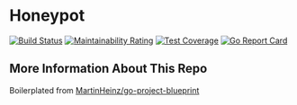 # Honeypot

[![Build Status](https://travis-ci.com/kyberorg/honeypot.svg?branch=master)](https://travis-ci.com/kyberorg/honeypot)
[![Maintainability Rating](https://sonarcloud.io/api/project_badges/measure?project=MartinHeinz_go-project-honeypot&metric=sqale_rating)](https://sonarcloud.io/dashboard?id=MartinHeinz_go-project-honeypot)
[![Test Coverage](https://api.codeclimate.com/v1/badges/ec7ebefe63609984cb5c/test_coverage)](https://codeclimate.com/github/kyberorg/honeypot/test_coverage)
[![Go Report Card](https://goreportcard.com/badge/github.com/kyberorg/honeypot)](https://goreportcard.com/report/github.com/kyberorg/honeypot)

## More Information About This Repo
Boilerplated from [ MartinHeinz/go-project-blueprint ](https://github.com/MartinHeinz/go-project-blueprint) 


